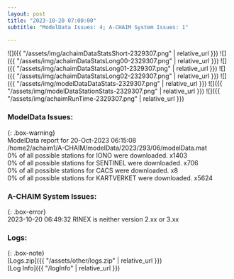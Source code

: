 ```yaml
---
layout: post
title: "2023-10-20 07:00:00"
subtitle: "ModelData Issues: 4; A-CHAIM System Issues: 1"

---
```


![]({{ "/assets/img/achaimDataStatsShort-2329307.png" | relative_url }})
![]({{ "/assets/img/achaimDataStatsLong00-2329307.png" | relative_url }})
![]({{ "/assets/img/achaimDataStatsLong01-2329307.png" | relative_url }})
![]({{ "/assets/img/achaimDataStatsLong02-2329307.png" | relative_url }})
![]({{ "/assets/img/modelDataDataStats-2329307.png" | relative_url }})
![]({{ "/assets/img/modelDataStationStats-2329307.png" | relative_url }})
![]({{ "/assets/img/achaimRunTime-2329307.png" | relative_url }})


### ModelData Issues:  
  
{: .box-warning}  
 ModelData report for 20-Oct-2023 06:15:08   
 /home2/achaim1/A-CHAIM/modelData/2023/293/06/modelData.mat   
 0% of all possible stations for IONO were downloaded. x1403   
 0% of all possible stations for SENTINEL were downloaded. x706   
 0% of all possible stations for CACS were downloaded. x8   
 0% of all possible stations for KARTVERKET were downloaded. x5624   
  
### A-CHAIM System Issues:  
  
{: .box-error}  
2023-10-20 06:49:32 RINEX is neither version 2.xx or 3.xx  

### Logs:  
  
{: .box-note}  
[Logs.zip]({{ "/assets/other/logs.zip" | relative_url }})  
[Log Info]({{ "/logInfo" | relative_url }})  
